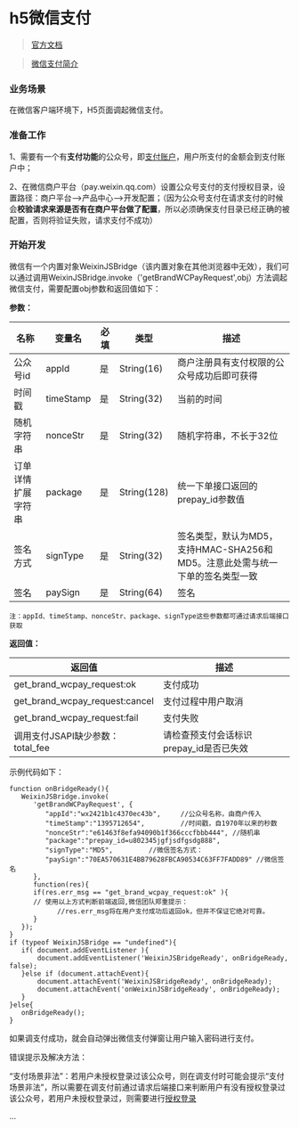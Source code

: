 # h5微信支付

> [官方文档](https://pay.weixin.qq.com/wiki/doc/api/jsapi.php?chapter=7_7&index=6)

> [微信支付简介](https://wohugb.gitbooks.io/wechat-pay/content/intro.html)

### 业务场景

在微信客户端环境下，H5页面调起微信支付。

### 准备工作

1、需要有一个有**支付功能**的公众号，即[支付账户](https://pay.weixin.qq.com/wiki/doc/api/jsapi.php?chapter=3_1)，用户所支付的金额会到支付账户中；

2、在微信商户平台（pay.weixin.qq.com）设置公众号支付的支付授权目录，设置路径：商户平台-->产品中心-->开发配置；（因为公众号支付在请求支付的时候会**校验请求来源是否有在商户平台做了配置**，所以必须确保支付目录已经正确的被配置，否则将验证失败，请求支付不成功）

### 开始开发

微信有一个内置对象WeixinJSBridge（该内置对象在其他浏览器中无效），我们可以通过调用WeixinJSBridge.invoke（'getBrandWCPayRequest',obj）方法调起微信支付，需要配置obj参数和返回值如下：

**参数：**

|名称|变量名|必填|类型|描述|
|  --- 	|   ---	   | -- |    ---   | ----------- |
|公众号id|  appId   | 是 |String(16)|商户注册具有支付权限的公众号成功后即可获得|
|时间戳  | timeStamp| 是 |String(32)|当前的时间|
|随机字符串|nonceStr| 是 |String(32) |随机字符串，不长于32位|
|订单详情扩展字符串|package| 是 |String(128)|统一下单接口返回的prepay_id参数值|
|签名方式| signType  | 是 |String(32)|签名类型，默认为MD5，支持HMAC-SHA256和MD5。注意此处需与统一下单的签名类型一致|
|签名|   paySign   | 是 |String(64)|签名|

    注：appId、timeStamp、nonceStr、package、signType这些参数都可通过请求后端接口获取

**返回值：**

|返回值|描述|
|--|--|
|get_brand_wcpay_request:ok|支付成功|
|get_brand_wcpay_request:cancel|支付过程中用户取消|
|get_brand_wcpay_request:fail|支付失败|
|调用支付JSAPI缺少参数：total_fee|请检查预支付会话标识prepay_id是否已失效|

示例代码如下：

    function onBridgeReady(){
	   WeixinJSBridge.invoke(
	      'getBrandWCPayRequest', {
	         "appId":"wx2421b1c4370ec43b",     //公众号名称，由商户传入     
	         "timeStamp":"1395712654",         //时间戳，自1970年以来的秒数     
	         "nonceStr":"e61463f8efa94090b1f366cccfbbb444", //随机串     
	         "package":"prepay_id=u802345jgfjsdfgsdg888",     
	         "signType":"MD5",         //微信签名方式：     
	         "paySign":"70EA570631E4BB79628FBCA90534C63FF7FADD89" //微信签名 
	      },
	      function(res){
	      if(res.err_msg == "get_brand_wcpay_request:ok" ){
	      // 使用以上方式判断前端返回,微信团队郑重提示：
	            //res.err_msg将在用户支付成功后返回ok，但并不保证它绝对可靠。
	      } 
	   }); 
	}
	if (typeof WeixinJSBridge == "undefined"){
	   if( document.addEventListener ){
	       document.addEventListener('WeixinJSBridgeReady', onBridgeReady, false);
	   }else if (document.attachEvent){
	       document.attachEvent('WeixinJSBridgeReady', onBridgeReady); 
	       document.attachEvent('onWeixinJSBridgeReady', onBridgeReady);
	   }
	}else{
	   onBridgeReady();
	}

如果调支付成功，就会自动弹出微信支付弹窗让用户输入密码进行支付。

错误提示及解决方法：

  “支付场景非法”：若用户未授权登录过该公众号，则在调支付时可能会提示“支付场景非法”，所以需要在调支付前通过请求后端接口来判断用户有没有授权登录过该公众号，若用户未授权登录过，则需要进行[授权登录](part2/h5-login.md)

...
